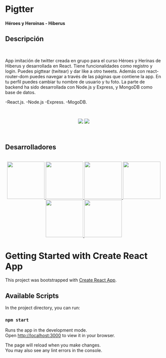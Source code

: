 # Pigtter
<h4> Héroes y Heroínas - Hiberus </h4>

## Descripción 
<br/>
<p> App imitación de twitter creada en grupo para el curso Héroes y Herínas de Hiberus y desarrollada en React. Tiene funcionalidades como registro y login. Puedes pigttear (twitear) y dar like a otro tweets. Además con react-router-dom puedes navegar a través de las páginas que contiene la app. En tu perfil puedes cambiar tu nombre de usuario y tu foto. La parte de backend ha sido desarrollada con Node.js y Express, y MongoDB como base de datos.</p>
<p>
-React.js.
-Node.js
-Express.
-MogoDB.
</p>
<br/>
<p align="center">
<img src="frontend/src/assets/view.png"   />
<img  src="frontend/src/assets/view2.png"/>
</p>



<br/>

## Desarrolladores
<br/>
<div align= "center"> 
  <a href="https://github.com/JonathanSimonS">
  <img src="https://avatars.githubusercontent.com/u/56316451?v=4" width=120/>
  </a>
  <a href="https://github.com/juanandres86">
  <img src="https://avatars.githubusercontent.com/u/109976138?v=4" width=120/>
  </a>
  <a href="https://github.com/cristinagdev">
  <img src="https://avatars.githubusercontent.com/u/91671557?v=4" width=120/>
  </a>
  <a href="https://github.com/grabbyel">
  <img src="https://avatars.githubusercontent.com/u/101138621?v=4" width=120/>
  </a>
  <a href="https://github.com/sergeisg">
  <img src="https://avatars.githubusercontent.com/u/91953689?v=4" width=120/>
  </a>
  <a href="https://github.com/antoni0ps">
  <img src="https://avatars.githubusercontent.com/u/79004977?v=4" width=120/>
  </a>
  
</div>


# Getting Started with Create React App

This project was bootstrapped with [Create React App](https://github.com/facebook/create-react-app).

## Available Scripts

In the project directory, you can run:

### `npm start`

Runs the app in the development mode.\
Open [http://localhost:3000](http://localhost:3000) to view it in your browser.

The page will reload when you make changes.\
You may also see any lint errors in the console.


